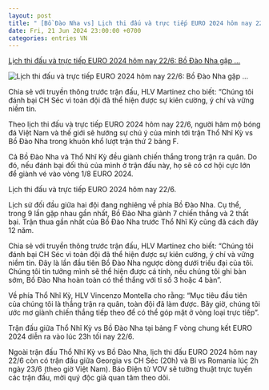 ```yaml
---
layout: post
title: " [Bồ Đào Nha vs] Lịch thi đấu và trực tiếp EURO 2024 hôm nay 22/6: Bồ Đào Nha gặp ..."
date: Fri, 21 Jun 2024 23:00:00 +0700
categories: entries VN
---
```

[Lịch thi đấu và trực tiếp EURO 2024 hôm nay 22/6: Bồ Đào Nha gặp ...](https://vov.vn/the-thao/lich-thi-dau-va-truc-tiep-euro-2024-hom-nay-226-bo-dao-nha-gap-tho-nhi-ky-post1102995.vov)

![Lịch thi đấu và trực tiếp EURO 2024 hôm nay 22/6: Bồ Đào Nha gặp ...](https://vov-media.emitech.vn/sites/default/files/styles/og_image/public/2024-06/lich_thi_dau_va_truc_tiep_euro_2024_hom_nay_22-6.png.jpg?v=1719011603)

Chia sẻ với truyền thông trước trận đấu, HLV Martinez cho biết: “Chúng tôi đánh bại CH Séc vì toàn đội đã thể hiện được sự kiên cường, ý chí và vững niềm tin.

Theo lịch thi đấu và trực tiếp EURO 2024 hôm nay 22/6, người hâm mộ bóng đá Việt Nam và thế giới sẽ hướng sự chú ý của mình tới trận Thổ Nhĩ Kỳ vs Bồ Đào Nha trong khuôn khổ lượt trận thứ 2 bảng F.

Cả Bồ Đào Nha và Thổ Nhĩ Kỳ đều giành chiến thắng trong trận ra quân. Do đó, nếu đánh bại đối thủ của mình ở trận đấu này, họ sẽ có cơ hội cực lớn để giành vé vào vòng 1/8 EURO 2024.

Lịch thi đấu và trực tiếp EURO 2024 hôm nay 22/6.

Lịch sử đối đầu giữa hai đội đang nghiêng về phía Bồ Đào Nha. Cụ thể, trong 9 lần gặp nhau gần nhất, Bồ Đào Nha giành 7 chiến thắng và 2 thất bại. Trận thua gần nhất của Bồ Đào Nha trước Thổ Nhĩ Kỳ cũng đã cách đây 12 năm.

Chia sẻ với truyền thông trước trận đấu, HLV Martinez cho biết: “Chúng tôi đánh bại CH Séc vì toàn đội đã thể hiện được sự kiên cường, ý chí và vững niềm tin. Đây là lần đầu tiên Bồ Đào Nha ngược dòng dưới triều đại của tôi. Chúng tôi tin tưởng mình sẽ thể hiện được cá tính, nếu chúng tôi ghi bàn sớm, Bồ Đào Nha hoàn toàn có thể thắng với tỉ số 3 hoặc 4 bàn”.

Về phía Thổ Nhĩ Kỳ, HLV Vincenzo Montella cho rằng: “Mục tiêu đầu tiên của chúng tôi là thắng trận ra quân, toàn đội đã làm được. Bây giờ, chúng tôi ước mơ giành chiến thắng tiếp theo để có thể góp mặt ở vòng loại trực tiếp”.

Trận đấu giữa Thổ Nhĩ Kỳ vs Bồ Đào Nha tại bảng F vòng chung kết EURO 2024 diễn ra vào lúc 23h tối nay 22/6.

Ngoài trận đấu Thổ Nhĩ Kỳ vs Bồ Đào Nha, lịch thi đấu EURO 2024 hôm nay 22/6 còn có trận đấu giữa Georgia vs CH Séc (20h) và Bỉ vs Romania lúc 2h ngày 23/6 (theo giờ Việt Nam). Báo Điện tử VOV sẽ tường thuật trực tuyến các trận đấu, mời quý độc giả quan tâm theo dõi.


